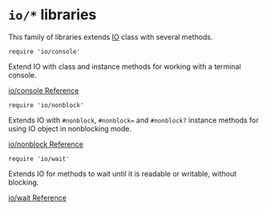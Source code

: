 # `io/*` libraries

This family of libraries extends [IO](../../builtin/system-cli/io.md) class with several methods.

    require 'io/console'

Extend IO with class and instance methods for working with a terminal console.

[io/console Reference](ref:io/console/IO)

    require 'io/nonblock'

Extends IO with `#nonblock`, `#nonblock=` and `#nonblock?` instance methods for using IO object in nonblocking mode.

[io/nonblock Reference](ref:io/nonblock/IO)

    require 'io/wait'

Extends IO for methods to wait until it is readable or writable, without blocking.

[io/wait Reference](ref:io/wait/IO)
